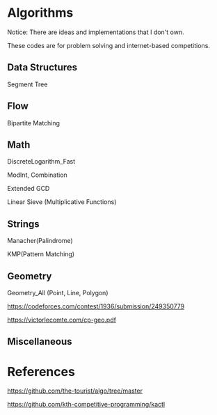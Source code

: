 # Algorithms
Notice: There are ideas and implementations that I don't own.

These codes are for problem solving and internet-based competitions.
## Data Structures
Segment Tree
## Flow
Bipartite Matching
## Math
DiscreteLogarithm_Fast

ModInt, Combination

Extended GCD

Linear Sieve (Multiplicative Functions)
## Strings
Manacher(Palindrome)

KMP(Pattern Matching)
## Geometry
Geometry_All (Point, Line, Polygon)

https://codeforces.com/contest/1936/submission/249350779

https://victorlecomte.com/cp-geo.pdf

## Miscellaneous

# References
https://github.com/the-tourist/algo/tree/master

https://github.com/kth-competitive-programming/kactl
